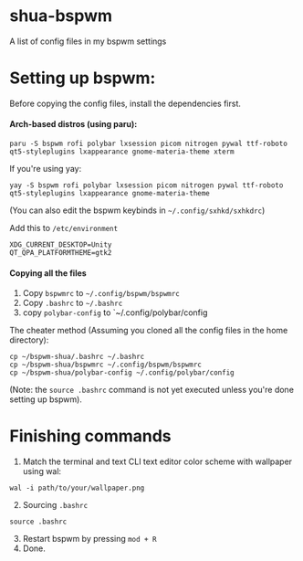 # shua-bspwm
A list of config files in my bspwm settings

# Setting up bspwm:

Before copying the config files, install the dependencies first.
#### Arch-based distros (using paru):
```
paru -S bspwm rofi polybar lxsession picom nitrogen pywal ttf-roboto qt5-styleplugins lxappearance gnome-materia-theme xterm
```
If you're using yay:
```
yay -S bspwm rofi polybar lxsession picom nitrogen pywal ttf-roboto qt5-styleplugins lxappearance gnome-materia-theme
```
(You can also edit the bspwm keybinds in `~/.config/sxhkd/sxhkdrc`)

Add this to `/etc/environment`
```
XDG_CURRENT_DESKTOP=Unity
QT_QPA_PLATFORMTHEME=gtk2
```

#### Copying all the files

1) Copy `bspwmrc` to `~/.config/bspwm/bspwmrc`
2) Copy `.bashrc` to `~/.bashrc`
3) copy `polybar-config` to `~/.config/polybar/config

The cheater method (Assuming you cloned all the config files in the home directory):
```
cp ~/bspwm-shua/.bashrc ~/.bashrc
cp ~/bspwm-shua/bspwmrc ~/.config/bspwm/bspwmrc
cp ~/bspwm-shua/polybar-config ~/.config/polybar/config
```

(Note: the `source .bashrc` command is not yet executed unless you're done setting up bspwm).

# Finishing commands

1) Match the terminal and text CLI text editor color scheme with  wallpaper using wal:
```
wal -i path/to/your/wallpaper.png
```

2) Sourcing `.bashrc`
```
source .bashrc
```
3) Restart bspwm by pressing `mod + R`
4) Done.
